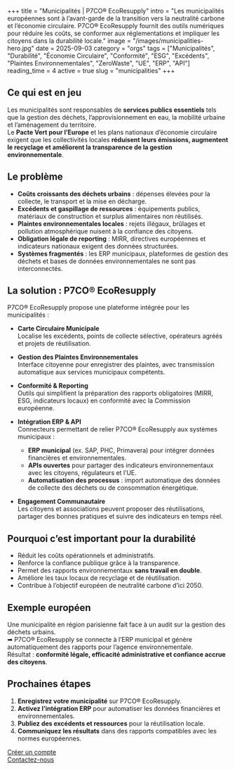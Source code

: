 +++
title = "Municipalités | P7CO® EcoResupply"
intro = "Les municipalités européennes sont à l’avant-garde de la transition vers la neutralité carbone et l’économie circulaire. P7CO® EcoResupply fournit des outils numériques pour réduire les coûts, se conformer aux réglementations et impliquer les citoyens dans la durabilité locale."
image = "/images/municipalities-hero.jpg"
date = 2025-09-03
category = "orgs"
tags = ["Municipalités", "Durabilité", "Économie Circulaire", "Conformité", "ESG", "Excédents", "Plaintes Environnementales", "ZeroWaste", "UE", "ERP", "API"]
reading_time = 4
active = true
slug = "municipalities"
+++

## Ce qui est en jeu
Les municipalités sont responsables de **services publics essentiels** tels que la gestion des déchets, l’approvisionnement en eau, la mobilité urbaine et l’aménagement du territoire.  
Le **Pacte Vert pour l’Europe** et les plans nationaux d’économie circulaire exigent que les collectivités locales **réduisent leurs émissions, augmentent le recyclage et améliorent la transparence de la gestion environnementale**.  

## Le problème
- **Coûts croissants des déchets urbains** : dépenses élevées pour la collecte, le transport et la mise en décharge.  
- **Excédents et gaspillage de ressources** : équipements publics, matériaux de construction et surplus alimentaires non réutilisés.  
- **Plaintes environnementales locales** : rejets illégaux, brûlages et pollution atmosphérique nuisent à la confiance des citoyens.  
- **Obligation légale de reporting** : MIRR, directives européennes et indicateurs nationaux exigent des données structurées.  
- **Systèmes fragmentés** : les ERP municipaux, plateformes de gestion des déchets et bases de données environnementales ne sont pas interconnectés.  

## La solution : P7CO® EcoResupply
P7CO® EcoResupply propose une plateforme intégrée pour les municipalités :

- **Carte Circulaire Municipale**  
  Localise les excédents, points de collecte sélective, opérateurs agréés et projets de réutilisation.  

- **Gestion des Plaintes Environnementales**  
  Interface citoyenne pour enregistrer des plaintes, avec transmission automatique aux services municipaux compétents.  

- **Conformité & Reporting**  
  Outils qui simplifient la préparation des rapports obligatoires (MIRR, ESG, indicateurs locaux) en conformité avec la Commission européenne.  

- **Intégration ERP & API**  
  Connecteurs permettant de relier P7CO® EcoResupply aux systèmes municipaux :  
  - **ERP municipal** (ex. SAP, PHC, Primavera) pour intégrer données financières et environnementales.  
  - **APIs ouvertes** pour partager des indicateurs environnementaux avec les citoyens, régulateurs et l’UE.  
  - **Automatisation des processus** : import automatique des données de collecte des déchets ou de consommation énergétique.  

- **Engagement Communautaire**  
  Les citoyens et associations peuvent proposer des réutilisations, partager des bonnes pratiques et suivre des indicateurs en temps réel.  

## Pourquoi c’est important pour la durabilité
- Réduit les coûts opérationnels et administratifs.  
- Renforce la confiance publique grâce à la transparence.  
- Permet des rapports environnementaux **sans travail en double**.  
- Améliore les taux locaux de recyclage et de réutilisation.  
- Contribue à l’objectif européen de neutralité carbone d’ici 2050.  

## Exemple européen
Une municipalité en région parisienne fait face à un audit sur la gestion des déchets urbains.  
➡ P7CO® EcoResupply se connecte à l’ERP municipal et génère automatiquement des rapports pour l’agence environnementale.  
Résultat : **conformité légale, efficacité administrative et confiance accrue des citoyens**.  

## Prochaines étapes
1. **Enregistrez votre municipalité** sur P7CO® EcoResupply.  
2. **Activez l’intégration ERP** pour automatiser les données financières et environnementales.  
3. **Publiez des excédents et ressources** pour la réutilisation locale.  
4. **Communiquez les résultats** dans des rapports compatibles avec les normes européennes.  

[Créer un compte](/fr/Account/Register)  
[Contactez-nous](/fr/Home/Contact)  
